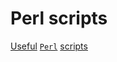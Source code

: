 # Perl scripts

[Useful](https://github.com/trizen/perl-scripts) [`Perl`](https://www.asc.ohio-state.edu/lewis.239/Class/Perl/perl.html) [scripts](https://github.com/soarpenguin/perl-scripts)
